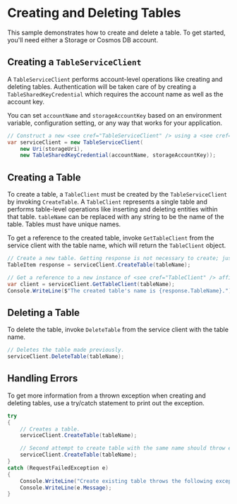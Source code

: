 # Creating and Deleting Tables
This sample demonstrates how to create and delete a table. To get started, you'll need either a Storage or Cosmos DB account.

## Creating a `TableServiceClient`
A `TableServiceClient` performs account-level operations like creating and deleting tables. Authentication will be taken care of by creating a `TableSharedKeyCredential` which requires the account name as well as the account key.

You can set `accountName` and `storageAccountKey` based on an environment variable, configuration setting, or any way that works for your application.

```C# Snippet:TablesSample1CreateClient
// Construct a new <see cref="TableServiceClient" /> using a <see cref="TableSharedKeyCredential" />.
var serviceClient = new TableServiceClient(
    new Uri(storageUri),
    new TableSharedKeyCredential(accountName, storageAccountKey));
```

## Creating a Table
To create a table, a `TableClient` must be created by the `TableServiceClient` by invoking `CreateTable`. A `TableClient` represents a single table and performs table-level operations like inserting and deleting entities within that table. `tableName` can be replaced with any string to be the name of the table. Tables must have unique names.

To get a reference to the created table, invoke `GetTableClient` from the service client with the table name, which will return the `TableClient` object.

```C# Snippet:TablesSample1CreateTable
// Create a new table. Getting response is not necessary to create; just gives more info.
TableItem response = serviceClient.CreateTable(tableName);

// Get a reference to a new instance of <see cref="TableClient" /> affinized to the table we created.
var client = serviceClient.GetTableClient(tableName);
Console.WriteLine($"The created table's name is {response.TableName}.");
```

## Deleting a Table
To delete the table, invoke `DeleteTable` from the service client with the table name.

```C# Snippet:TablesSample1DeleteTable
// Deletes the table made previously.
serviceClient.DeleteTable(tableName);
```

## Handling Errors
To get more information from a thrown exception when creating and deleting tables, use a try/catch statement to print out the exception.

```C# Snippet:TablesSample1CreateExistingTable
try
{
    // Creates a table.
    serviceClient.CreateTable(tableName);

    // Second attempt to create table with the same name should throw exception.
    serviceClient.CreateTable(tableName);
}
catch (RequestFailedException e)
{
    Console.WriteLine("Create existing table throws the following exception:");
    Console.WriteLine(e.Message);
}
```